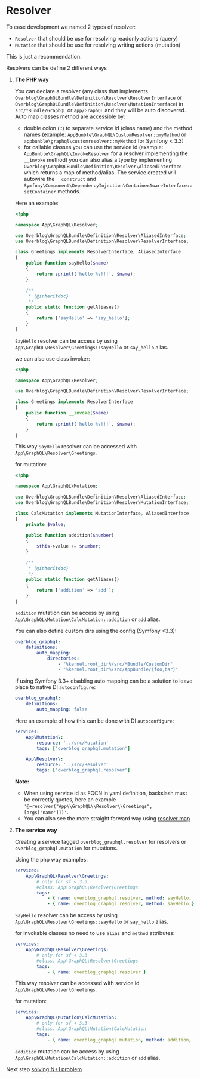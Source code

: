 # Resolver

To ease development we named 2 types of resolver:

- `Resolver` that should be use for resolving readonly actions (query)
- `Mutation` that should be use for resolving writing actions (mutation)

This is just a recommendation.

Resolvers can be define 2 different ways

1. **The PHP way**

    You can declare a resolver (any class that implements `Overblog\GraphQLBundle\Definition\Resolver\ResolverInterface`
    or `Overblog\GraphQLBundle\Definition\Resolver\MutationInterface`)
    in `src/*Bundle/GraphQL` or `app/GraphQL` and they will be auto discovered.
    Auto map classes method are accessible by:
    * double colon (::) to separate service id (class name) and the method names
    (example: `AppBunble\GraphQL\CustomResolver::myMethod` or `appbunble\graphql\customresolver::myMethod` for Symfony < 3.3)
    * for callable classes you can use the service id (example: `AppBunble\GraphQL\InvokeResolver` for a resolver implementing the `__invoke` method)
    you can also alias a type by implementing `Overblog\GraphQLBundle\Definition\Resolver\AliasedInterface`
    which returns a map of method/alias. The service created will autowire the `__construct`
    and `Symfony\Component\DependencyInjection\ContainerAwareInterface::setContainer` methods.

    Here an example:
    ```php
    <?php

    namespace App\GraphQL\Resolver;

    use Overblog\GraphQLBundle\Definition\Resolver\AliasedInterface;
    use Overblog\GraphQLBundle\Definition\Resolver\ResolverInterface;

    class Greetings implements ResolverInterface, AliasedInterface
    {
        public function sayHello($name)
        {
            return sprintf('hello %s!!!', $name);
        }

        /**
         * {@inheritdoc}
         */
        public static function getAliases()
        {
            return ['sayHello' => 'say_hello'];
        }
    }
    ```

    `SayHello` resolver can be access by using `App\GraphQL\Resolver\Greetings::sayHello` or
    `say_hello` alias.

    we can also use class invoker:
    ```php
    <?php

    namespace App\GraphQL\Resolver;

    use Overblog\GraphQLBundle\Definition\Resolver\ResolverInterface;

    class Greetings implements ResolverInterface
    {
        public function __invoke($name)
        {
            return sprintf('hello %s!!!', $name);
        }
    }
    ```

    This way `SayHello` resolver can be accessed with `App\GraphQL\Resolver\Greetings`.

    for mutation:

    ```php
    <?php

    namespace App\GraphQL\Mutation;

    use Overblog\GraphQLBundle\Definition\Resolver\AliasedInterface;
    use Overblog\GraphQLBundle\Definition\Resolver\MutationInterface;

    class CalcMutation implements MutationInterface, AliasedInterface
    {
        private $value;

        public function addition($number)
        {
            $this->value += $number;
        }

        /**
         * {@inheritdoc}
         */
        public static function getAliases()
        {
            return ['addition' => 'add'];
        }
    }
    ```
    `addition` mutation can be access by using `App\GraphQL\Mutation\CalcMutation::addition` or
    `add` alias.

    You can also define custom dirs using the config (Symfony <3.3):
    ```yaml
    overblog_graphql:
        definitions:
            auto_mapping:
                directories:
                    - "%kernel.root_dir%/src/*Bundle/CustomDir"
                    - "%kernel.root_dir%/src/AppBundle/{foo,bar}"
    ```

    If using Symfony 3.3+ disabling auto mapping can be a solution to leave place to native
    DI `autoconfigure`:

    ```yaml
    overblog_graphql:
        definitions:
            auto_mapping: false
    ```

    Here an example of how this can be done with DI `autoconfigure`:

    ```yaml
    services:
        App\Mutation\:
            resource: '../src/Mutation'
            tags: ['overblog_graphql.mutation']

        App\Resolver\:
            resource: '../src/Resolver'
            tags: ['overblog_graphql.resolver']
    ```

    **Note:**
    * When using service id as FQCN in yaml definition, backslash must be correctly quotes,
      here an example `'@=resolver("App\\GraphQL\\Resolver\\Greetings", [args['name']])'`.
    * You can also see the more straight forward way using [resolver map](resolver-map.md)

2. **The service way**

    Creating a service tagged `overblog_graphql.resolver` for resolvers
    or `overblog_graphql.mutation` for mutations.

    Using the php way examples:

    ```yaml
    services:
        App\GraphQL\Resolver\Greetings:
            # only for sf < 3.3
            #class: App\GraphQL\Resolver\Greetings
            tags:
                - { name: overblog_graphql.resolver, method: sayHello, alias: say_hello } # add alias say_hello
                - { name: overblog_graphql.resolver, method: sayHello } # add service id "App\GraphQL\Resolver\Greetings"
    ```

    `SayHello` resolver can be access by using `App\GraphQL\Resolver\Greetings::sayHello` or
    `say_hello` alias.

    for invokable classes no need to use `alias` and `method` attributes:

    ```yaml
    services:
        App\GraphQL\Resolver\Greetings:
            # only for sf < 3.3
            #class: App\GraphQL\Resolver\Greetings
            tags:
                - { name: overblog_graphql.resolver }
    ```

    This way resolver can be accessed with service id `App\GraphQL\Resolver\Greetings`.

    for mutation:

    ```yaml
    services:
        App\GraphQL\Mutation\CalcMutation:
            # only for sf < 3.3
            #class: App\GraphQL\Mutation\CalcMutation
            tags:
                - { name: overblog_graphql.mutation, method: addition, alias: add }
    ```
    `addition` mutation can be access by using `App\GraphQL\Mutation\CalcMutation::addition` or
    `add` alias.

Next step [solving N+1 problem](solving-n-plus-1-problem.md)
